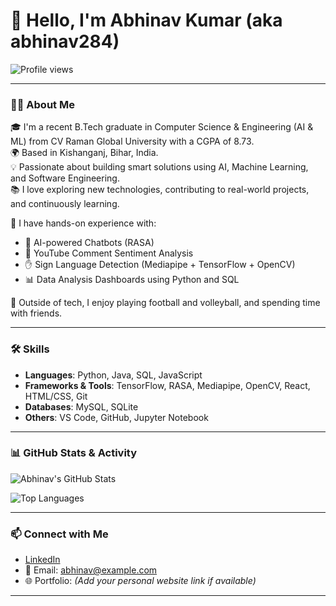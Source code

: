 # 👋 Hello, I'm Abhinav Kumar (aka abhinav284)

![Profile views](https://komarev.com/ghpvc/?username=abhinav284&label=Profile%20Views&color=0e75b6&style=flat)

---

### 🧑‍💼 About Me

🎓 I'm a recent B.Tech graduate in Computer Science & Engineering (AI & ML) from CV Raman Global University with a CGPA of 8.73.  
🌍 Based in Kishanganj, Bihar, India.  
💡 Passionate about building smart solutions using AI, Machine Learning, and Software Engineering.  
📚 I love exploring new technologies, contributing to real-world projects, and continuously learning.

🧪 I have hands-on experience with:
- 🤖 AI-powered Chatbots (RASA)
- 💬 YouTube Comment Sentiment Analysis
- ✋ Sign Language Detection (Mediapipe + TensorFlow + OpenCV)
- 📊 Data Analysis Dashboards using Python and SQL

🏐 Outside of tech, I enjoy playing football and volleyball, and spending time with friends.

---

### 🛠️ Skills

- **Languages**: Python, Java, SQL, JavaScript  
- **Frameworks & Tools**: TensorFlow, RASA, Mediapipe, OpenCV, React, HTML/CSS, Git  
- **Databases**: MySQL, SQLite  
- **Others**: VS Code, GitHub, Jupyter Notebook

---

### 📊 GitHub Stats & Activity

![Abhinav's GitHub Stats](https://github-readme-stats.vercel.app/api?username=abhinav284&show_icons=true&theme=radical)

![Top Languages](https://github-readme-stats.vercel.app/api/top-langs/?username=abhinav284&layout=compact&theme=radical)

---

### 📫 Connect with Me

- [LinkedIn](https://www.linkedin.com/in/your-link)
- 📧 Email: abhinav@example.com  
- 🌐 Portfolio: *(Add your personal website link if available)*

---
